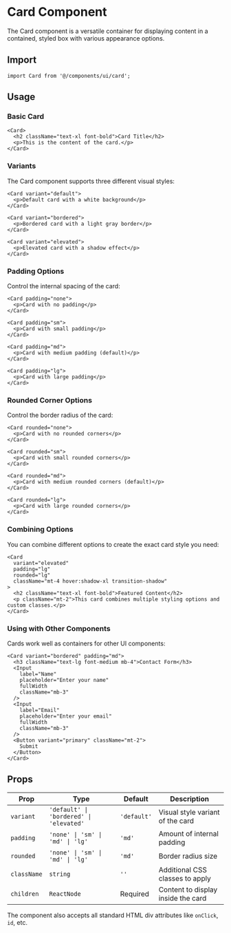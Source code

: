 # Card Component

The Card component is a versatile container for displaying content in a contained, styled box with various appearance options.

## Import

```tsx
import Card from '@/components/ui/card';
```

## Usage

### Basic Card

```tsx
<Card>
  <h2 className="text-xl font-bold">Card Title</h2>
  <p>This is the content of the card.</p>
</Card>
```

### Variants

The Card component supports three different visual styles:

```tsx
<Card variant="default">
  <p>Default card with a white background</p>
</Card>

<Card variant="bordered">
  <p>Bordered card with a light gray border</p>
</Card>

<Card variant="elevated">
  <p>Elevated card with a shadow effect</p>
</Card>
```

### Padding Options

Control the internal spacing of the card:

```tsx
<Card padding="none">
  <p>Card with no padding</p>
</Card>

<Card padding="sm">
  <p>Card with small padding</p>
</Card>

<Card padding="md">
  <p>Card with medium padding (default)</p>
</Card>

<Card padding="lg">
  <p>Card with large padding</p>
</Card>
```

### Rounded Corner Options

Control the border radius of the card:

```tsx
<Card rounded="none">
  <p>Card with no rounded corners</p>
</Card>

<Card rounded="sm">
  <p>Card with small rounded corners</p>
</Card>

<Card rounded="md">
  <p>Card with medium rounded corners (default)</p>
</Card>

<Card rounded="lg">
  <p>Card with large rounded corners</p>
</Card>
```

### Combining Options

You can combine different options to create the exact card style you need:

```tsx
<Card 
  variant="elevated" 
  padding="lg" 
  rounded="lg"
  className="mt-4 hover:shadow-xl transition-shadow"
>
  <h2 className="text-xl font-bold">Featured Content</h2>
  <p className="mt-2">This card combines multiple styling options and custom classes.</p>
</Card>
```

### Using with Other Components

Cards work well as containers for other UI components:

```tsx
<Card variant="bordered" padding="md">
  <h3 className="text-lg font-medium mb-4">Contact Form</h3>
  <Input 
    label="Name" 
    placeholder="Enter your name" 
    fullWidth 
    className="mb-3"
  />
  <Input 
    label="Email" 
    placeholder="Enter your email" 
    fullWidth 
    className="mb-3"
  />
  <Button variant="primary" className="mt-2">
    Submit
  </Button>
</Card>
```

## Props

| Prop | Type | Default | Description |
|------|------|---------|-------------|
| `variant` | `'default' \| 'bordered' \| 'elevated'` | `'default'` | Visual style variant of the card |
| `padding` | `'none' \| 'sm' \| 'md' \| 'lg'` | `'md'` | Amount of internal padding |
| `rounded` | `'none' \| 'sm' \| 'md' \| 'lg'` | `'md'` | Border radius size |
| `className` | `string` | `''` | Additional CSS classes to apply |
| `children` | `ReactNode` | Required | Content to display inside the card |

The component also accepts all standard HTML div attributes like `onClick`, `id`, etc.
